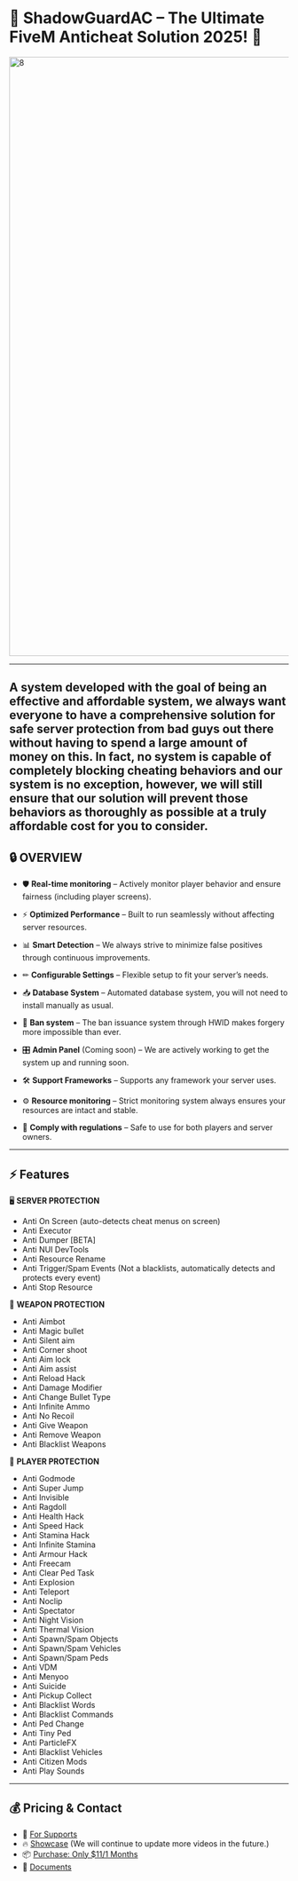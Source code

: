 # 🚨 ShadowGuardAC – The Ultimate FiveM Anticheat Solution 2025! 🚨

<img width="1920" height="1080" alt="8" src="https://github.com/user-attachments/assets/70cf27f7-cea3-4aa0-a876-b5bd62afb2c1" />

---

**A system developed with the goal of being an effective and affordable system, we always want everyone to have a comprehensive solution for safe server protection from bad guys out there without having to spend a large amount of money on this. In fact, no system is capable of completely blocking cheating behaviors and our system is no exception, however, we will still ensure that our solution will prevent those behaviors as thoroughly as possible at a truly affordable cost for you to consider.**  
---

## 🔒 OVERVIEW  
- 🛡 **Real-time monitoring** – Actively monitor player behavior and ensure fairness (including player screens).

- ⚡ **Optimized Performance** – Built to run seamlessly without affecting server resources.

- 📊 **Smart Detection** – We always strive to minimize false positives through continuous improvements.

- ✏ **Configurable Settings** – Flexible setup to fit your server’s needs.

- 📥 **Database System** – Automated database system, you will not need to install manually as usual.

- 🚫 **Ban system** – The ban issuance system through HWID makes forgery more impossible than ever.

- 🎛 **Admin Panel** (Coming soon) – We are actively working to get the system up and running soon.

- 🛠 **Support Frameworks** – Supports any framework your server uses.

- ⚙ **Resource monitoring** – Strict monitoring system always ensures your resources are intact and stable.

- 📜 **Comply with regulations** – Safe to use for both players and server owners.

---

## ⚡ Features  
🖥️ **SERVER PROTECTION** 
- Anti On Screen (auto-detects cheat menus on screen)  
- Anti Executor  
- Anti Dumper [BETA]  
- Anti NUI DevTools  
- Anti Resource Rename  
- Anti Trigger/Spam Events (Not a blacklists, automatically detects and protects every event)  
- Anti Stop Resource  

🔫 **WEAPON PROTECTION**
- Anti Aimbot
- Anti Magic bullet  
- Anti Silent aim  
- Anti Corner shoot  
- Anti Aim lock
- Anti Aim assist
- Anti Reload Hack  
- Anti Damage Modifier  
- Anti Change Bullet Type  
- Anti Infinite Ammo  
- Anti No Recoil  
- Anti Give Weapon  
- Anti Remove Weapon  
- Anti Blacklist Weapons    

🧍 **PLAYER PROTECTION**
- Anti Godmode  
- Anti Super Jump  
- Anti Invisible  
- Anti Ragdoll  
- Anti Health Hack  
- Anti Speed Hack  
- Anti Stamina Hack  
- Anti Infinite Stamina  
- Anti Armour Hack  
- Anti Freecam  
- Anti Clear Ped Task  
- Anti Explosion  
- Anti Teleport  
- Anti Noclip  
- Anti Spectator  
- Anti Night Vision  
- Anti Thermal Vision  
- Anti Spawn/Spam Objects
- Anti Spawn/Spam Vehicles
- Anti Spawn/Spam Peds  
- Anti VDM  
- Anti Menyoo  
- Anti Suicide  
- Anti Pickup Collect  
- Anti Blacklist Words  
- Anti Blacklist Commands  
- Anti Ped Change  
- Anti Tiny Ped  
- Anti ParticleFX
- Anti Blacklist Vehicles
- Anti Citizen Mods
- Anti Play Sounds  

---

## 💰 Pricing & Contact  
- 🎉 [For Supports](https://discord.gg/Y5vShuKRZK)
- 🔥 [Showcase](https://www.youtube.com/watch?v=P59QKid4RgA) (We will continue to update more videos in the future.)
- 📦 [Purchase: Only $11/1 Months](https://www.shadowguardac.space/)
- 📄 [Documents](https://pg-scripts-documents.github.io/)
